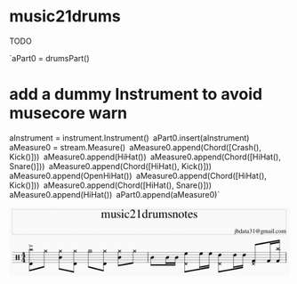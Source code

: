 # music21drums

TODO

`aPart0 = drumsPart()

# add a dummy Instrument to avoid musecore warn

aInstrument = instrument.Instrument()`
`aPart0.insert(aInstrument)`
`aMeasure0 = stream.Measure()`
`aMeasure0.append(Chord([Crash(), Kick()]))`
`aMeasure0.append(HiHat())`
`aMeasure0.append(Chord([HiHat(), Snare()]))`
`aMeasure0.append(Chord([HiHat(), Kick()]))`
`aMeasure0.append(OpenHiHat())`
`aMeasure0.append(Chord([HiHat(), Kick()]))`
`aMeasure0.append(Chord([HiHat(), Snare()]))`
`aMeasure0.append(HiHat())`
`aPart0.append(aMeasure0)`


![Screenshot](headline.jpg)
